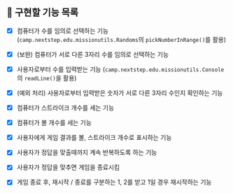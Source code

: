 ## 🚀 구현할 기능 목록

- [x] 컴퓨터가 수를 임의로 선택하는 기능 (`camp.nextstep.edu.missionutils.Randoms`의 `pickNumberInRange()`를 활용)


- [x] (보완) 컴퓨터가 서로 다른 3자리 수를 임의로 선택하는 기능


- [x] 사용자로부터 수를 입력받는 기능 (`camp.nextstep.edu.missionutils.Console`의 `readLine()`을 활용)


- [x] (예외 처리) 사용자로부터 입력받은 숫자가 서로 다른 3자리 수인지 확인하는 기능


- [x] 컴퓨터가 스트라이크 개수를 세는 기능


- [x] 컴퓨터가 볼 개수를 세는 기능


- [x] 사용자에게 게임 결과를 볼, 스트라이크 개수로 표시하는 기능


- [x] 사용자가 정답을 맞출때까지 계속 반복하도록 하는 기능


- [x] 사용자가 정답을 맞추면 게임을 종료시킴


- [x] 게임 종료 후, 재시작 / 종료를 구분하는 1, 2를 받고 1일 경우 재시작하는 기능